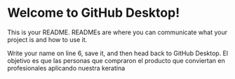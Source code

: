 # Welcome to GitHub Desktop!

This is your README. READMEs are where you can communicate what your project is and how to use it.

Write your name on line 6, save it, and then head back to GitHub Desktop.
El objetivo es que las personas que compraron el producto que conviertan en profesionales aplicando nuestra keratina